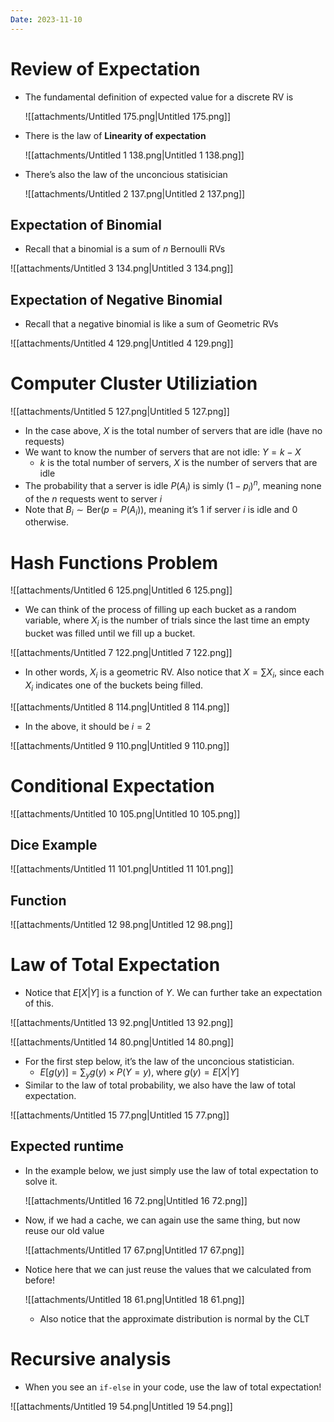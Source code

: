 ```yaml
---
Date: 2023-11-10
---
```

# Review of Expectation

- The fundamental definition of expected value for a discrete RV is
    
    ![[attachments/Untitled 175.png|Untitled 175.png]]
    
- There is the law of **Linearity of expectation**
    
    ![[attachments/Untitled 1 138.png|Untitled 1 138.png]]
    
- There’s also the law of the unconcious statisician
    
    ![[attachments/Untitled 2 137.png|Untitled 2 137.png]]
    

## Expectation of Binomial

- Recall that a binomial is a sum of $n$﻿ Bernoulli RVs

![[attachments/Untitled 3 134.png|Untitled 3 134.png]]

## Expectation of Negative Binomial

- Recall that a negative binomial is like a sum of Geometric RVs

![[attachments/Untitled 4 129.png|Untitled 4 129.png]]

# Computer Cluster Utiliziation

![[attachments/Untitled 5 127.png|Untitled 5 127.png]]

- In the case above, $X$﻿ is the total number of servers that are idle (have no requests)
- We want to know the number of servers that are not idle: $Y = k - X$﻿
    - $k$﻿ is the total number of servers, $X$﻿ is the number of servers that are idle
- The probability that a server is idle $P(A_i)$﻿ is simly $(1 - p_i)^n$﻿, meaning none of the $n$﻿ requests went to server $i$﻿
- Note that $B_i \sim \text{Ber}(p = P(A_i))$﻿, meaning it’s 1 if server $i$﻿ is idle and $0$﻿ otherwise.

# Hash Functions Problem

![[attachments/Untitled 6 125.png|Untitled 6 125.png]]

- We can think of the process of filling up each bucket as a random variable, where $X_i$﻿ is the number of trials since the last time an empty bucket was filled until we fill up a bucket.

![[attachments/Untitled 7 122.png|Untitled 7 122.png]]

- In other words, $X_i$﻿ is a geometric RV. Also notice that $X = \sum X_i$﻿, since each $X_i$﻿ indicates one of the buckets being filled.

![[attachments/Untitled 8 114.png|Untitled 8 114.png]]

- In the above, it should be $i = 2$﻿

![[attachments/Untitled 9 110.png|Untitled 9 110.png]]

# Conditional Expectation

![[attachments/Untitled 10 105.png|Untitled 10 105.png]]

## Dice Example

![[attachments/Untitled 11 101.png|Untitled 11 101.png]]

## Function

![[attachments/Untitled 12 98.png|Untitled 12 98.png]]

# Law of Total Expectation

- Notice that $E[X | Y]$﻿ is a function of $Y$﻿. We can further take an expectation of this.

![[attachments/Untitled 13 92.png|Untitled 13 92.png]]

![[attachments/Untitled 14 80.png|Untitled 14 80.png]]

- For the first step below, it’s the law of the unconcious statistician.
    - $E[g(y)] = \sum_y g(y) \times P(Y = y)$﻿, where $g(y) = E[X|Y]$﻿
- Similar to the law of total probability, we also have the law of total expectation.

![[attachments/Untitled 15 77.png|Untitled 15 77.png]]

## Expected runtime

- In the example below, we just simply use the law of total expectation to solve it.
    
    ![[attachments/Untitled 16 72.png|Untitled 16 72.png]]
    
- Now, if we had a cache, we can again use the same thing, but now reuse our old value
    
    ![[attachments/Untitled 17 67.png|Untitled 17 67.png]]
    
- Notice here that we can just reuse the values that we calculated from before!
    
    ![[attachments/Untitled 18 61.png|Untitled 18 61.png]]
    
    - Also notice that the approximate distribution is normal by the CLT

# Recursive analysis

- When you see an `if-else` in your code, use the law of total expectation!

![[attachments/Untitled 19 54.png|Untitled 19 54.png]]